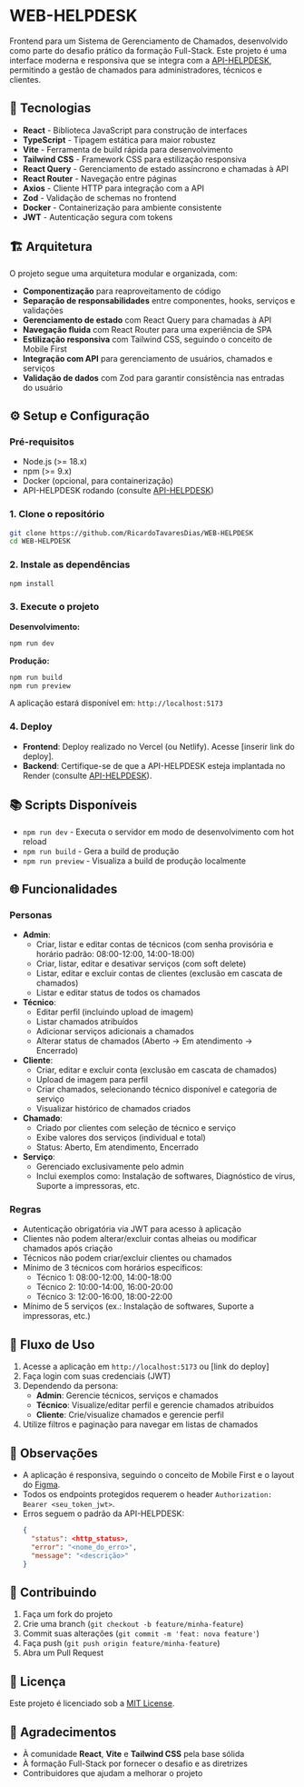# WEB-HELPDESK
Frontend para um Sistema de Gerenciamento de Chamados, desenvolvido como parte do desafio prático da formação Full-Stack. Este projeto é uma interface moderna e responsiva que se integra com a [API-HELPDESK](https://github.com/RicardoTavaresDias/API-HELPDESK), permitindo a gestão de chamados para administradores, técnicos e clientes.

## 🚀 Tecnologias
- **React** - Biblioteca JavaScript para construção de interfaces
- **TypeScript** - Tipagem estática para maior robustez
- **Vite** - Ferramenta de build rápida para desenvolvimento
- **Tailwind CSS** - Framework CSS para estilização responsiva
- **React Query** - Gerenciamento de estado assíncrono e chamadas à API
- **React Router** - Navegação entre páginas
- **Axios** - Cliente HTTP para integração com a API
- **Zod** - Validação de schemas no frontend
- **Docker** - Containerização para ambiente consistente
- **JWT** - Autenticação segura com tokens

## 🏗️ Arquitetura
O projeto segue uma arquitetura modular e organizada, com:
- **Componentização** para reaproveitamento de código
- **Separação de responsabilidades** entre componentes, hooks, serviços e validações
- **Gerenciamento de estado** com React Query para chamadas à API
- **Navegação fluida** com React Router para uma experiência de SPA
- **Estilização responsiva** com Tailwind CSS, seguindo o conceito de Mobile First
- **Integração com API** para gerenciamento de usuários, chamados e serviços
- **Validação de dados** com Zod para garantir consistência nas entradas do usuário

## ⚙️ Setup e Configuração
### Pré-requisitos
- Node.js (>= 18.x)
- npm (>= 9.x)
- Docker (opcional, para containerização)
- API-HELPDESK rodando (consulte [API-HELPDESK](https://github.com/RicardoTavaresDias/API-HELPDESK))

### 1. Clone o repositório
```bash
git clone https://github.com/RicardoTavaresDias/WEB-HELPDESK
cd WEB-HELPDESK
```

### 2. Instale as dependências
```bash
npm install
```

### 3. Execute o projeto
**Desenvolvimento:**
```bash
npm run dev
```
**Produção:**
```bash
npm run build
npm run preview
```

A aplicação estará disponível em: `http://localhost:5173`

### 4. Deploy
- **Frontend**: Deploy realizado no Vercel (ou Netlify). Acesse [inserir link do deploy].
- **Backend**: Certifique-se de que a API-HELPDESK esteja implantada no Render (consulte [API-HELPDESK](https://github.com/RicardoTavaresDias/API-HELPDESK)).

## 📚 Scripts Disponíveis
- `npm run dev` - Executa o servidor em modo de desenvolvimento com hot reload
- `npm run build` - Gera a build de produção
- `npm run preview` - Visualiza a build de produção localmente

## 🌐 Funcionalidades
### Personas
- **Admin**:
  - Criar, listar e editar contas de técnicos (com senha provisória e horário padrão: 08:00-12:00, 14:00-18:00)
  - Criar, listar, editar e desativar serviços (com soft delete)
  - Listar, editar e excluir contas de clientes (exclusão em cascata de chamados)
  - Listar e editar status de todos os chamados
- **Técnico**:
  - Editar perfil (incluindo upload de imagem)
  - Listar chamados atribuídos
  - Adicionar serviços adicionais a chamados
  - Alterar status de chamados (Aberto → Em atendimento → Encerrado)
- **Cliente**:
  - Criar, editar e excluir conta (exclusão em cascata de chamados)
  - Upload de imagem para perfil
  - Criar chamados, selecionando técnico disponível e categoria de serviço
  - Visualizar histórico de chamados criados
- **Chamado**:
  - Criado por clientes com seleção de técnico e serviço
  - Exibe valores dos serviços (individual e total)
  - Status: Aberto, Em atendimento, Encerrado
- **Serviço**:
  - Gerenciado exclusivamente pelo admin
  - Inclui exemplos como: Instalação de softwares, Diagnóstico de vírus, Suporte a impressoras, etc.

### Regras
- Autenticação obrigatória via JWT para acesso à aplicação
- Clientes não podem alterar/excluir contas alheias ou modificar chamados após criação
- Técnicos não podem criar/excluir clientes ou chamados
- Mínimo de 3 técnicos com horários específicos:
  - Técnico 1: 08:00-12:00, 14:00-18:00
  - Técnico 2: 10:00-14:00, 16:00-20:00
  - Técnico 3: 12:00-16:00, 18:00-22:00
- Mínimo de 5 serviços (ex.: Instalação de softwares, Suporte a impressoras, etc.)

## 📖 Fluxo de Uso
1. Acesse a aplicação em `http://localhost:5173` ou [link do deploy]
2. Faça login com suas credenciais (JWT)
3. Dependendo da persona:
   - **Admin**: Gerencie técnicos, serviços e chamados
   - **Técnico**: Visualize/editar perfil e gerencie chamados atribuídos
   - **Cliente**: Crie/visualize chamados e gerencie perfil
4. Utilize filtros e paginação para navegar em listas de chamados

## 📌 Observações
- A aplicação é responsiva, seguindo o conceito de Mobile First e o layout do [Figma](#).
- Todos os endpoints protegidos requerem o header `Authorization: Bearer <seu_token_jwt>`.
- Erros seguem o padrão da API-HELPDESK:
  ```json
  {
    "status": <http_status>,
    "error": "<nome_do_erro>",
    "message": "<descrição>"
  }
  ```

## 🤝 Contribuindo
1. Faça um fork do projeto
2. Crie uma branch (`git checkout -b feature/minha-feature`)
3. Commit suas alterações (`git commit -m 'feat: nova feature'`)
4. Faça push (`git push origin feature/minha-feature`)
5. Abra um Pull Request

## 📄 Licença
Este projeto é licenciado sob a [MIT License](LICENSE).

## 🙌 Agradecimentos
- À comunidade **React**, **Vite** e **Tailwind CSS** pela base sólida
- À formação Full-Stack por fornecer o desafio e as diretrizes
- Contribuidores que ajudam a melhorar o projeto